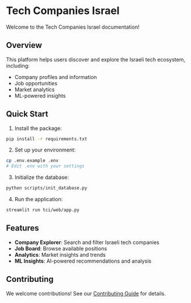 # Tech Companies Israel

Welcome to the Tech Companies Israel documentation!

## Overview

This platform helps users discover and explore the Israeli tech ecosystem, including:
- Company profiles and information
- Job opportunities
- Market analytics
- ML-powered insights

## Quick Start

1. Install the package:
```bash
pip install -r requirements.txt
```

2. Set up your environment:
```bash
cp .env.example .env
# Edit .env with your settings
```

3. Initialize the database:
```bash
python scripts/init_database.py
```

4. Run the application:
```bash
streamlit run tci/web/app.py
```

## Features

- **Company Explorer**: Search and filter Israeli tech companies
- **Job Board**: Browse available positions
- **Analytics**: Market insights and trends
- **ML Insights**: AI-powered recommendations and analysis

## Contributing

We welcome contributions! See our [Contributing Guide](contributing.md) for details. 